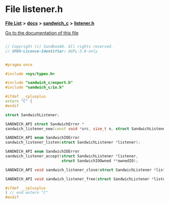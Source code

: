 

# File listener.h

[**File List**](files.md) **>** [**docs**](dir_49e56c817e5e54854c35e136979f97ca.md) **>** [**sandwich\_c**](dir_f6ef5a90171f1138cc160f006fc74f9c.md) **>** [**listener.h**](listener_8h.md)

[Go to the documentation of this file](listener_8h.md)

```C++

// Copyright (c) SandboxAQ. All rights reserved.
// SPDX-License-Identifier: AGPL-3.0-only


#pragma once

#include <sys/types.h>

#include "sandwich_c/export.h"
#include "sandwich_c/io.h"

#ifdef __cplusplus
extern "C" {
#endif

struct SandwichListener;

SANDWICH_API struct SandwichError *
sandwich_listener_new(const void *src, size_t n, struct SandwichListener **out);

SANDWICH_API enum SandwichIOError
sandwich_listener_listen(struct SandwichListener *listener);

SANDWICH_API enum SandwichIOError
sandwich_listener_accept(struct SandwichListener *listener,
                         struct SandwichIOOwned **ownedIO);

SANDWICH_API void sandwich_listener_close(struct SandwichListener *listener);

SANDWICH_API void sandwich_listener_free(struct SandwichListener *listener);

#ifdef __cplusplus
} // end extern "C"
#endif

```


